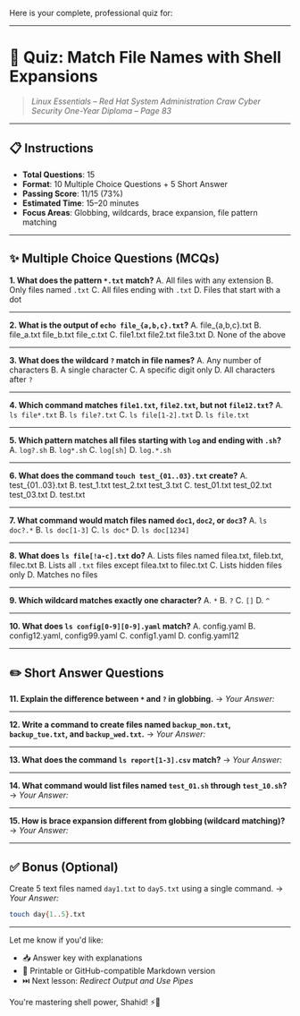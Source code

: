 Here is your complete, professional quiz for:

---

# 🧠 **Quiz: Match File Names with Shell Expansions**

> *Linux Essentials – Red Hat System Administration*
> *Craw Cyber Security One-Year Diploma – Page 83*

---

## 📋 Instructions

* **Total Questions**: 15
* **Format**: 10 Multiple Choice Questions + 5 Short Answer
* **Passing Score**: 11/15 (73%)
* **Estimated Time**: 15–20 minutes
* **Focus Areas**: Globbing, wildcards, brace expansion, file pattern matching

---

## ✨ Multiple Choice Questions (MCQs)

**1. What does the pattern `*.txt` match?**
A. All files with any extension
B. Only files named `.txt`
C. All files ending with `.txt`
D. Files that start with a dot

---

**2. What is the output of `echo file_{a,b,c}.txt`?**
A. file\_{a,b,c}.txt
B. file\_a.txt file\_b.txt file\_c.txt
C. file1.txt file2.txt file3.txt
D. None of the above

---

**3. What does the wildcard `?` match in file names?**
A. Any number of characters
B. A single character
C. A specific digit only
D. All characters after `?`

---

**4. Which command matches `file1.txt`, `file2.txt`, but not `file12.txt`?**
A. `ls file*.txt`
B. `ls file?.txt`
C. `ls file[1-2].txt`
D. `ls file.txt`

---

**5. Which pattern matches all files starting with `log` and ending with `.sh`?**
A. `log?.sh`
B. `log*.sh`
C. `log[sh]`
D. `log.*.sh`

---

**6. What does the command `touch test_{01..03}.txt` create?**
A. test\_{01..03}.txt
B. test\_1.txt test\_2.txt test\_3.txt
C. test\_01.txt test\_02.txt test\_03.txt
D. test.txt

---

**7. What command would match files named `doc1`, `doc2`, or `doc3`?**
A. `ls doc?.*`
B. `ls doc[1-3]`
C. `ls doc*`
D. `ls doc[1234]`

---

**8. What does `ls file[!a-c].txt` do?**
A. Lists files named filea.txt, fileb.txt, filec.txt
B. Lists all `.txt` files except filea.txt to filec.txt
C. Lists hidden files only
D. Matches no files

---

**9. Which wildcard matches exactly one character?**
A. `*`
B. `?`
C. `[]`
D. `^`

---

**10. What does `ls config[0-9][0-9].yaml` match?**
A. config.yaml
B. config12.yaml, config99.yaml
C. config1.yaml
D. config.yaml12

---

## ✏️ Short Answer Questions

**11. Explain the difference between `*` and `?` in globbing.**
→ *Your Answer:*

---

**12. Write a command to create files named `backup_mon.txt`, `backup_tue.txt`, and `backup_wed.txt`.**
→ *Your Answer:*

---

**13. What does the command `ls report[1-3].csv` match?**
→ *Your Answer:*

---

**14. What command would list files named `test_01.sh` through `test_10.sh`?**
→ *Your Answer:*

---

**15. How is brace expansion different from globbing (wildcard matching)?**
→ *Your Answer:*

---

## ✅ Bonus (Optional)

Create 5 text files named `day1.txt` to `day5.txt` using a single command.
→ *Your Answer:*

```bash
touch day{1..5}.txt
```

---

Let me know if you'd like:

* 📥 Answer key with explanations
* 📄 Printable or GitHub-compatible Markdown version
* ⏭️ Next lesson: *Redirect Output and Use Pipes*

You're mastering shell power, Shahid! ⚡🐚
